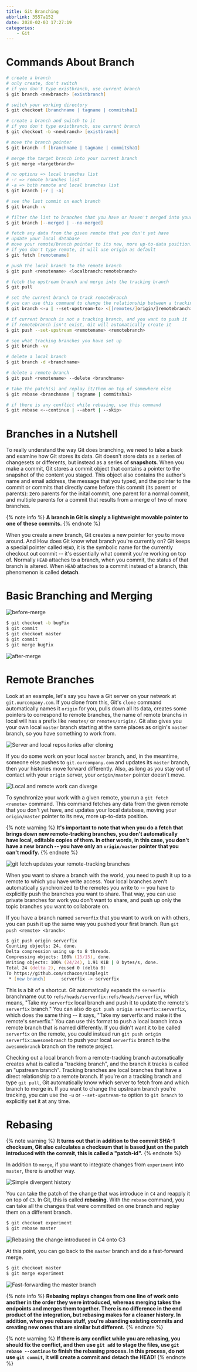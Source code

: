 ```yaml
---
title: Git Branching
abbrlink: 3557a152
date: 2020-02-03 17:27:19
categories:
    - Git
---
```


# Commands About Branch

```zsh
# create a branch
# only create, don't switch
# if you don't type existbranch, use current branch
$ git branch <newbranch> [existbranch]

# switch your working directory
$ git checkout [branchname | tagname | commitsha1]

# create a branch and switch to it
# if you don't type existbranch, use current branch
$ git checkout -b <newbranch> [existbranch]

# move the branch pointer
$ git branch -f [branchname | tagname | commitsha1]

# merge the target branch into your current branch
$ git merge <targetbranch>

# no options => local branches list
# -r => remote branches list
# -a => both remote and local branches list
$ git branch [-r | -a]

# see the last commit on each branch
$ git branch -v

# filter the list to branches that you have or haven't merged into your current branch
$ git branch [--merged | --no-merged]

# fetch any data from the given remote that you don't yet have
# update your local database
# move your remote/branch pointer to its new, more up-to-data position.
# if you don't type remote, it will use origin as default
$ git fetch [remotename]

# push the local branch to the remote branch
$ git push <remotename> <localbranch:remotebranch>

# fetch the upstream branch and merge into the tracking branch
$ git pull

# set the current branch to track remotebranch
# you can use this command to change the relationship between a tracking branch and a upstream branch
$ git branch <-u | --set-upstream-to> <[[remotes/]origin/]remotebranch>

# if current branch is not a tracking branch, and you want to push it
# if remotebranch isn't exist, Git will automatically create it
$ git push --set-upstream <remotename> <remotebranch>

# see what tracking branches you have set up
$ git branch -vv

# delete a local branch
$ git branch -d <branchname>

# delete a remote branch
$ git push <remotename> --delete <branchname>

# take the patch(s) and replay it/them on top of somewhere else
$ git rebase <branchname | tagname | commitsha1>

# if there is any conflict while rebasing, use this command
$ git rebase <--continue | --abort | --skip>
```

# Branches in a Nutshell

To really understand the way Git does branching, we need to take a back and examine how Git stores its data. Git doesn't store data as a series of changesets or differents, but instead as a series of **snapshots**. When you make a commit, Git stores a commit object that contains a pointer to the snapshot of the content you staged. This object also contains the author's name and email address, the message that you typed, and the pointer to the commit or commits that directly came before this commit (its parent or parents): zero parents for the inital commit, one parent for a normal commit, and multiple parents for a commit that results from a merge of two of more branches.

{% note info %}
**A branch in Git is simply a lightweight movable pointer to one of these commits.**
{% endnote %}

When you create a new branch, Git creates a new pointer for you to move around. And How does Git know what branch you're currently on? Git keeps a special pointer called `HEAD`, it is the symbolic name for the currently checkout out commit -- it's essentially what commit you're working on top of. Normally `HEAD` attaches to a branch, when you commit, the status of that branch is altered. When `HEAD` attaches to a commit instead of a branch, this phenomenon is called **detach**.

# Basic Branching and Merging

![before-merge](https://blog-images-1258719270.cos.ap-shanghai.myqcloud.com/Git%20Branching/before-merge.png)

```zsh
$ git checkout -b bugFix
$ git commit
$ git checkout master
$ git commit
$ git merge bugFix
```

![after-merge](https://blog-images-1258719270.cos.ap-shanghai.myqcloud.com/Git%20Branching/after-merge.png)

# Remote Branches

Look at an example, let's say you have a Git server on your network at `git.ourcompany.com`. If you clone from this, Git's `clone` command automatically names it `origin` for you, pulls down all its data, creates some pointers to correspond to remote branches, the name of remote branchs in local will has a prefix like `remotes/` or `remotes/origin/`. Git also gives you your own local `master` branch starting at the same places as origin's `master` branch, so you have something to work from.

![Server and local repositories after cloning](https://blog-images-1258719270.cos.ap-shanghai.myqcloud.com/Git%20Branching/Server%20and%20local%20repositories%20after%20cloning.png)

If you do some work on your local `master` branch, and, in the meantime, someone else pushes to `git.ourcompany.com` and updates its `master` branch, then your histories move forward differently. Also, as long as you stay out of contact with your `origin` server, your `origin/master` pointer doesn't move.

![Local and remote work can diverge](https://blog-images-1258719270.cos.ap-shanghai.myqcloud.com/Git%20Branching/Local%20and%20remote%20work%20can%20diverge.png)

To synchronize your work with a given remote, you run a `git fetch <remote>` command. This command fetches any data from the given remote that you don't yet have, and updates your local database, moving your `origin/master` pointer to its new, more up-to-data position.

{% note warning %}
**It's important to note that when you do a fetch that brings down new remote-tracking branches, you don't automatically have local, editable copies of them. In other words, in this case, you don't have a new branch -- you have only an `origin/master` pointer that you can't modify.**
{% endnote %}

![git fetch updates your remote-tracking branches](https://blog-images-1258719270.cos.ap-shanghai.myqcloud.com/Git%20Branching/git%20fetch%20updates%20your%20remote-tracking%20branches.png)

When you want to share a branch with the world, you need to push it up to a remote to which you have write access. Your local branches aren't automatically synchronized to the remotes you write to -- you have to explicitly push the branches you want to share. That way, you can use private branches for work you don't want to share, and push up only the topic branches you want to collaborate on.

If you have a branch named `serverfix` that you want to work on with others, you can push it up the same way you pushed your first branch. Run `git push <remote> <branch>`:

```zsh
$ git push origin serverfix
Counting objects: 24, done.
Delta compression using up to 8 threads.
Compressing objects: 100% (15/15), done.
Writing objects: 100% (24/24), 1.91 KiB | 0 bytes/s, done.
Total 24 (delta 2), reused 0 (delta 0)
To https://github.com/schacon/simplegit
 * [new branch]      serverfix -> serverfix
```

This is a bit of a shortcut. Git automatically expands the `serverfix` branchname out to `refs/heads/serverfix:refs/heads/serverfix`, which means, "Take my `serverfix` local branch and push it to update the remote's `serverfix` branch." You can also do `git push origin serverfix:serverfix`, which does the same thing -- it says, "Take my serverfix and make it the remote's serverfix." You can use this format to push a local branch into a remote branch that is named differently. If you didn't want it to be called `serverfix` on the remote, you could instead run `git push origin serverfix:awesomebranch` to push your local `serverfix` branch to the `awesomebranch` branch on the remote project.

Checking out a local branch from a remote-tracking branch automatically creates what is called a "tracking branch", and the branch it tracks is called an "upstream branch". Tracking branches are local branches that have a direct relationship to a remote branch. If you're on a tracking branch and type `git pull`, Git automatically know which server to fetch from and which branch to merge in. If you want to change the upstream branch you're tracking, you can use the `-u` or `--set-upstream-to` option to `git branch` to explicitly set it at any time.

# Rebasing

{% note warning %}
**It turns out that in addition to the commit SHA-1 checksum, Git also calculates a checksum that is based just on the patch introduced with the commit, this is called a "patch-id".**
{% endnote %}

In addition to `merge`, if you want to integrate changes from `experiment` into `master`, there is another way.

![Simple divergent history](https://blog-images-1258719270.cos.ap-shanghai.myqcloud.com/Git%20Branching/Simple%20divergent%20history.png)

You can take the patch of the change that was introduce in `C4` and reapply it on top of `C3`. In Git, this is called **rebasing**. With the `rebase` command, you can take all the changes that were committed on one branch and replay them on a different branch.

```zsh
$ git checkout experiment
$ git rebase master
```

![Rebasing the change introduced in C4 onto C3](https://blog-images-1258719270.cos.ap-shanghai.myqcloud.com/Git%20Branching/Rebasing%20the%20change%20introduced%20in%20C4%20onto%20C3.png)

At this point, you can go back to the `master` branch and do a fast-forward merge.

```zsh
$ git checkout master
$ git merge experiment
```

![Fast-forwarding the master branch](https://blog-images-1258719270.cos.ap-shanghai.myqcloud.com/Git%20Branching/Fast-forwarding%20the%20master%20branch.png)

{% note info %}
**Rebasing replays changes from one line of work onto another in the order they were introduced, whereas merging takes the endpoints and merges them together. There is no difference in the end product of the integration, but rebasing makes for a cleaner history. In addition, when you rebase stuff, you're abanding existing commits and creating new ones that are similar but different.**
{% endnote %}

{% note warning %}
**If there is any conflict while you are rebasing, you should fix the conflict, and then use `git add` to stage the files, use `git rebase --continue` to finish the rebasing process. In this process, do not use `git commit`, it will create a commit and detach the HEAD!**
{% endnote %}